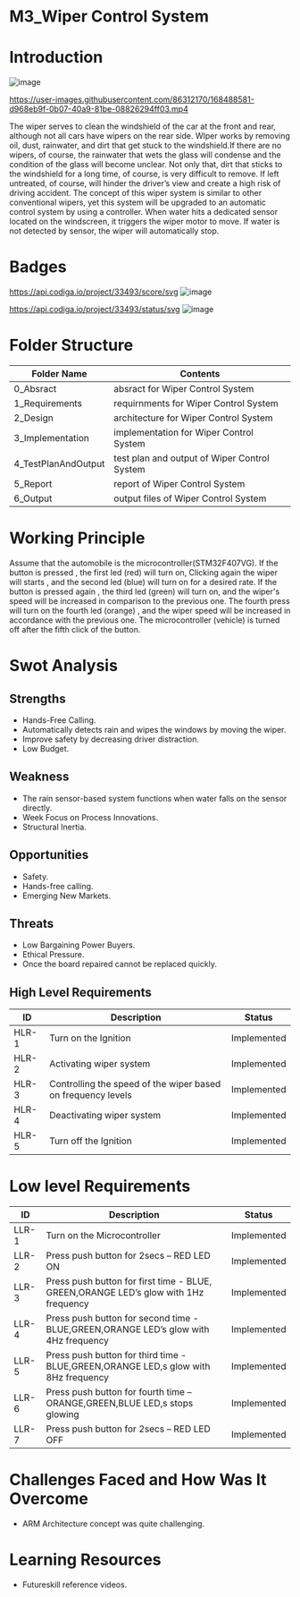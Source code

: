 # M3_Wiper Control System #
# Introduction #
![image](https://user-images.githubusercontent.com/86312170/168431306-cab3350a-995d-495f-be47-b392485f3661.png)

https://user-images.githubusercontent.com/86312170/168488581-d968eb9f-0b07-40a9-81be-08826294ff03.mp4




The wiper serves to clean the windshield of the car at the front and rear, although not all cars have wipers on the rear side. WIper works by removing oil, dust, rainwater, and dirt that get stuck to the windshield.If there are no wipers, of course, the rainwater that wets the glass will condense and the condition of the glass will become unclear. Not only that, dirt that sticks to the windshield for a long time, of course, is very difficult to remove. If left untreated, of course, will hinder the driver’s view and create a high risk of driving accident.  The concept of this wiper system is similar to other conventional wipers, yet this system will be upgraded to an automatic control system by using a controller. When water hits a dedicated sensor located on the windscreen, it triggers the wiper motor to move. If water is not detected by sensor, the wiper will automatically stop.
 # Badges #
 https://api.codiga.io/project/33493/score/svg ![image](https://user-images.githubusercontent.com/86312170/168431664-9291864e-0490-481b-97cd-34f02111a129.png)

 https://api.codiga.io/project/33493/status/svg ![image](https://user-images.githubusercontent.com/86312170/168431728-722d49ec-e002-4cc3-a566-7ce7943f7a2a.png)
# Folder Structure #

Folder Name        |              Contents
-------------------|-----------------------------------------------
0_Absract	         | absract for Wiper Control System
1_Requirements	    | requirnments for Wiper Control System
2_Design	          | architecture for Wiper Control System
3_Implementation	  | implementation for Wiper Control System
4_TestPlanAndOutput|	test plan and output of Wiper Control System
5_Report	          | report of Wiper Control System
6_Output	          | output files of Wiper Control System
# Working Principle #
Assume that the automobile is the microcontroller(STM32F407VG). If the button is pressed , the first led (red) will turn on, Clicking again the wiper will starts , and the second led (blue) will turn on for a desired rate. If the button is pressed again , the third led (green) will turn on, and the wiper's speed will be increased in comparison to the previous one. The fourth press will turn on the fourth led (orange) , and the wiper speed will be increased in accordance with the previous one. The microcontroller (vehicle) is turned off after the fifth click of the button.
# Swot Analysis #
## Strengths ##
* Hands-Free Calling.
* Automatically detects rain and wipes the windows by moving the wiper.
* Improve safety by decreasing driver distraction.
* Low Budget.
## Weakness ##
* The rain sensor-based system functions when water falls on the sensor directly.
* Week Focus on Process Innovations.
* Structural Inertia.
## Opportunities ##
* Safety.
* Hands-free calling.
* Emerging New Markets.
## Threats ##
* Low Bargaining Power Buyers.
* Ethical Pressure.
* Once the board repaired cannot be replaced quickly.
## High Level Requirements ##
ID	 |  Description	                                                |     Status
-----|--------------------------------------------------------------|-------------------------
HLR-1|	Turn on the Ignition	                                      |   Implemented
HLR-2|	Activating wiper system	                                    |   Implemented
HLR-3|	Controlling the speed of the wiper based on frequency levels|	  Implemented
HLR-4|	Deactivating wiper system	                                  |   Implemented
HLR-5|	Turn off the Ignition	                                      |   Implemented

# Low level Requirements # 

ID	   |  Description	                                                                       |  Status
------|------------------------------------------------------------------------------------|--------------------------------------------------------
LLR-1 |	Turn on the Microcontroller	                                                       | Implemented
LLR-2 |	Press push button for 2secs – RED LED ON	                                         | Implemented
LLR-3 |	Press push button for first time - BLUE, GREEN,ORANGE LED’s glow with 1Hz frequency|	Implemented
LLR-4 |	Press push button for second time - BLUE,GREEN,ORANGE LED’s glow with 4Hz frequency|	Implemented
LLR-5 |	Press push button for third time - BLUE,GREEN,ORANGE LED,s glow with 8Hz frequency |	Implemented
LLR-6 |	Press push button for fourth time – ORANGE,GREEN,BLUE LED,s stops glowing	         | Implemented
LLR-7 |	Press push button for 2secs – RED LED OFF	                                         | Implemented
# Challenges Faced and How Was It Overcome #
* ARM Architecture concept was quite challenging.
# Learning Resources #
* Futureskill reference videos.

